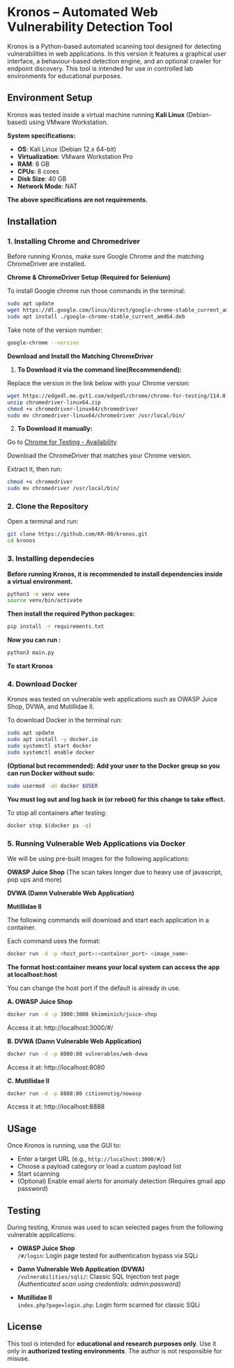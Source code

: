
# Kronos – Automated Web Vulnerability Detection Tool

Kronos is a Python-based automated scanning tool designed for detecting vulnerabilities in web applications. In this version it features a graphical user interface, a behaviour-based detection engine, and an optional crawler for endpoint discovery. This tool is intended for use in controlled lab environments for educational purposes.

## Environment Setup

Kronos was tested inside a virtual machine running **Kali Linux** (Debian-based) using VMware Workstation. 

**System specifications:**
- **OS**: Kali Linux (Debian 12.x 64-bit)
- **Virtualization**: VMware Workstation Pro
- **RAM**: 8 GB
- **CPUs**: 8 cores
- **Disk Size**: 40 GB
- **Network Mode**: NAT

**The above specifications are not requirements.**

## Installation 


### 1. Installing Chrome and Chromedriver

Before running Kronos, make sure Google Chrome and the matching ChromeDriver are installed.

**Chrome & ChromeDriver Setup (Required for Selenium)**

To install Google chrome run those commands in the terminal:

```bash
sudo apt update
wget https://dl.google.com/linux/direct/google-chrome-stable_current_amd64.deb
sudo apt install ./google-chrome-stable_current_amd64.deb
```

Take note of the version number:

```bash
google-chrome --version
```

**Download and Install the Matching ChromeDriver**

1. **To Download it via the command line(Recommendend):**

Replace the version in the link below with your Chrome version:

```bash
wget https://edgedl.me.gvt1.com/edgedl/chrome/chrome-for-testing/114.0.5735.90/linux64/chromedriver-linux64.zip
unzip chromedriver-linux64.zip
chmod +x chromedriver-linux64/chromedriver
sudo mv chromedriver-linux64/chromedriver /usr/local/bin/
```

2. **To Download it manually:**

Go to [Chrome for Testing - Availability](https://googlechromelabs.github.io/chrome-for-testing/)

Download the ChromeDriver that matches your Chrome version.

Extract it, then run:

```bash
chmod +x chromedriver
sudo mv chromedriver /usr/local/bin/
```

### 2. Clone the Repository

Open a terminal and run:

```bash
git clone https://github.com/KR-00/kronos.git
cd kronos
```

### 3. Installing dependecies

**Before running Kronos, it is recommended to install dependencies inside a virtual environment.**

```bash
python3 -m venv venv
source venv/bin/activate
```

**Then install the required Python packages:**

```bash
pip install -r requirements.txt
```

**Now you can run :**

```bash
python3 main.py
```

**To start Kronos**

### 4. Download Docker

Kronos was tested on vulnerable web applications such as OWASP Juice Shop, DVWA, and Mutillidae II. 

To download Docker in the terminal run:

```bash
sudo apt update
sudo apt install -y docker.io
sudo systemctl start docker
sudo systemctl enable docker
```

**(Optional but recommended): Add your user to the Docker group so you can run Docker without sudo:**

```bash
sudo usermod -aG docker $USER
```

**You must log out and log back in (or reboot) for this change to take effect.**

To stop all containers after testing:

```bash
docker stop $(docker ps -q)
```

### 5. Running Vulnerable Web Applications via Docker

We will be using pre-built images for the following applications:

**OWASP Juice Shop** (The scan takes longer due to heavy use of javascript, pop ups and more)

**DVWA (Damn Vulnerable Web Application)**

**Mutillidae II**

The following commands will download and start each application in a container.

Each command uses the format:

```bash
docker run -d -p <host_port>:<container_port> <image_name>
```
**The format host:container means your local system can access the app at localhost:host**

You can change the host port if the default is already in use.

**A. OWASP Juice Shop**

```bash
docker run -d -p 3000:3000 bkimminich/juice-shop
```

Access it at: http://localhost:3000/#/

**B. DVWA (Damn Vulnerable Web Application)**

```bash
docker run -d -p 8080:80 vulnerables/web-dvwa
```

Access it at: http://localhost:8080

**C. Mutillidae II**

```bash
docker run -d -p 8888:80 citizenstig/nowasp
```

Access it at: http://localhost:8888

## USage 

Once Kronos is running, use the GUI to:

- Enter a target URL (e.g., `http://localhost:3000/#/`)
- Choose a payload category or load a custom payload list
- Start scanning
- (Optional) Enable email alerts for anomaly detection (Requires gmail app password)

## Testing

During testing, Kronos was used to scan selected pages from the following vulnerable applications:


- **OWASP Juice Shop**  
  `/#/login`: Login page tested for authentication bypass via SQLi

- **Damn Vulnerable Web Application (DVWA)**  
  `/vulnerabilities/sqli/`: Classic SQL Injection test page  
  *(Authenticated scan using credentials: admin:password)*

- **Mutillidae II**  
  `index.php?page=login.php`: Login form scanned for classic SQLi

## License

This tool is intended for **educational and research purposes only**. Use it only in **authorized testing environments**. The author is not responsible for misuse.
